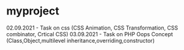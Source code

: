 # myproject
02.09.2021 - Task on css (CSS Animation, CSS Transformation, CSS combinator, Crtical CSS)
03.09.2021 - Task on PHP Oops Concept (Class,Object,multilevel inheritance,overriding,constructor) 










